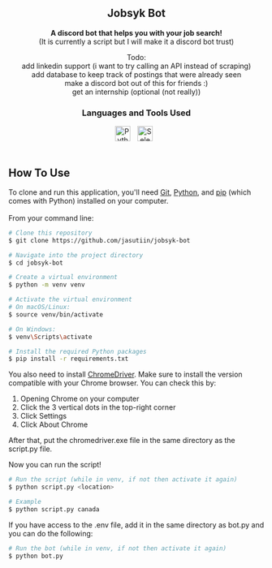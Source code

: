 <div align="center">
  <h2>Jobsyk Bot</h2>
  <p><strong>A discord bot that helps you with your job search!</strong><br>(It is currently a script but I will make it a discord bot trust)</p>
</div>

<div align="center">
<p>
Todo:
<br> add linkedin support (i want to try calling an API instead of scraping)
<br> add database to keep track of postings that were already seen
<br> make a discord bot out of this for friends :)
<br> get an internship (optional (not really))
</p> 
</div>

<div align="center">
<h3>Languages and Tools Used</h3>
<a href="https://www.python.org/" target="blank"><img alt="Python" width="30px" style="padding-right:10px;" src="https://cdn.jsdelivr.net/gh/devicons/devicon/icons/python/python-original.svg" /></a>
<a href="https://www.selenium.dev/" target="blank"><img alt="Selenium" width="30px" style="padding-right:10px;" src="https://cdn.jsdelivr.net/gh/devicons/devicon/icons/selenium/selenium-original.svg" /></a>
</div>
<br>

## How To Use

To clone and run this application, you'll need [Git](https://git-scm.com), [Python](https://www.python.org/downloads/), and [pip](https://pip.pypa.io/en/stable/) (which comes with Python) installed on your computer.<br><br> From your command line:

```bash
# Clone this repository
$ git clone https://github.com/jasutiin/jobsyk-bot

# Navigate into the project directory
$ cd jobsyk-bot

# Create a virtual environment
$ python -m venv venv

# Activate the virtual environment
# On macOS/Linux:
$ source venv/bin/activate

# On Windows:
$ venv\Scripts\activate

# Install the required Python packages
$ pip install -r requirements.txt
```

You also need to install [ChromeDriver](https://developer.chrome.com/docs/chromedriver/downloads). Make sure to install the version compatible with your Chrome browser. You can check this by:

1. Opening Chrome on your computer
2. Click the 3 vertical dots in the top-right corner
3. Click Settings
4. Click About Chrome

After that, put the chromedriver.exe file in the same directory as the script.py file.

Now you can run the script!

```bash
# Run the script (while in venv, if not then activate it again)
$ python script.py <location>

# Example
$ python script.py canada
```

If you have access to the .env file, add it in the same directory as bot.py and you can do the following:

```bash
# Run the bot (while in venv, if not then activate it again)
$ python bot.py
```
